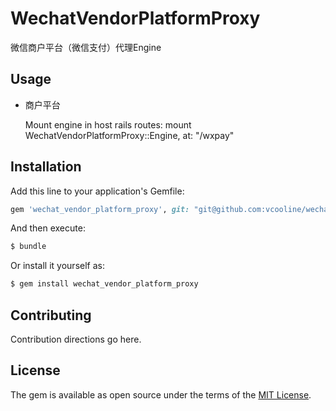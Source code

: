 # WechatVendorPlatformProxy
微信商户平台（微信支付）代理Engine

## Usage

* 商户平台

    Mount engine in host rails routes: mount WechatVendorPlatformProxy::Engine, at: "/wxpay"

## Installation
Add this line to your application's Gemfile:

```ruby
gem 'wechat_vendor_platform_proxy', git: "git@github.com:vcooline/wechat_vendor_platform_proxy.git", branch: "master"
```

And then execute:
```bash
$ bundle
```

Or install it yourself as:
```bash
$ gem install wechat_vendor_platform_proxy
```

## Contributing
Contribution directions go here.

## License
The gem is available as open source under the terms of the [MIT License](https://opensource.org/licenses/MIT).
